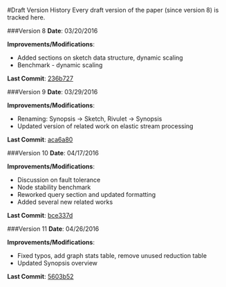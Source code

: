 #Draft Version History
Every draft version of the paper (since version 8) is tracked here.

###Version 8
**Date**:  03/20/2016

**Improvements/Modifications**:
* Added sections on sketch data structure, dynamic scaling
* Benchmark - dynamic scaling

**Last Commit**: [236b727](https://github.com/thilinamb/neptune-geospatial/commit/236b727d00b6086360ebbf9c240096791bd10da2)

###Version 9
**Date**:  03/29/2016

**Improvements/Modifications**:
* Renaming: Synopsis -> Sketch, Rivulet -> Synopsis
* Updated version of related work on elastic stream processing

**Last Commit**: [aca6a80](https://github.com/thilinamb/neptune-geospatial/commit/aca6a803123c262237f0999afd1910040b0d2e11)

###Version 10
**Date**:  04/17/2016

**Improvements/Modifications**:
* Discussion on fault tolerance
* Node stability benchmark
* Reworked query section and updated formatting
* Added several new related works

**Last Commit**: [bce337d](https://github.com/thilinamb/neptune-geospatial/commit/bce337da0439df3a29b115a689ca33235443897e)

###Version 11
**Date**:  04/26/2016

**Improvements/Modifications**:
* Fixed typos, add graph stats table, remove unused reduction table
* Updated Synopsis overview

**Last Commit**: [5603b52](https://github.com/thilinamb/neptune-geospatial/commit/5603b5230754e5668e114fded2a0f535cca0ae43)
